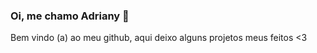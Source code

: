 ### Oi, me chamo Adriany :raising_hand: 

Bem vindo (a) ao meu github, aqui deixo alguns projetos meus feitos <3
